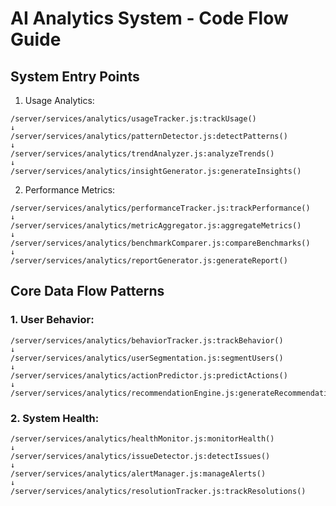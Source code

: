 # AI Analytics System - Code Flow Guide

## System Entry Points

1. Usage Analytics:
```
/server/services/analytics/usageTracker.js:trackUsage()
↓
/server/services/analytics/patternDetector.js:detectPatterns()
↓
/server/services/analytics/trendAnalyzer.js:analyzeTrends()
↓
/server/services/analytics/insightGenerator.js:generateInsights()
```

2. Performance Metrics:
```
/server/services/analytics/performanceTracker.js:trackPerformance()
↓
/server/services/analytics/metricAggregator.js:aggregateMetrics()
↓
/server/services/analytics/benchmarkComparer.js:compareBenchmarks()
↓
/server/services/analytics/reportGenerator.js:generateReport()
```

## Core Data Flow Patterns

### 1. User Behavior:
```
/server/services/analytics/behaviorTracker.js:trackBehavior()
↓
/server/services/analytics/userSegmentation.js:segmentUsers()
↓
/server/services/analytics/actionPredictor.js:predictActions()
↓
/server/services/analytics/recommendationEngine.js:generateRecommendations()
```

### 2. System Health:
```
/server/services/analytics/healthMonitor.js:monitorHealth()
↓
/server/services/analytics/issueDetector.js:detectIssues()
↓
/server/services/analytics/alertManager.js:manageAlerts()
↓
/server/services/analytics/resolutionTracker.js:trackResolutions()
```